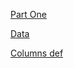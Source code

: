 [Part One](https://towardsdatascience.com/a-complete-machine-learning-walk-through-in-python-part-one-c62152f39420)

[Data](https://data.cityofnewyork.us/Environment/Energy-and-Water-Data-Disclosure-for-Local-Law-84-/8u86-bviy)

[Columns def](http://www.nyc.gov/html/gbee/downloads/misc/nyc_benchmarking_disclosure_data_definitions_2017.pdf)
